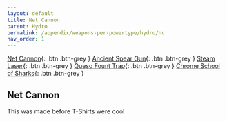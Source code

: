 ```yaml
---
layout: default
title: Net Cannon
parent: Hydro
permalink: /appendix/weapons-per-powertype/hydro/nc
nav_order: 1
---
```

<span class="fs-1">[Net Cannon](/appendix/weapons-per-powertype/hydro/nc){: .btn .btn-grey } </span><span class="fs-1">[Ancient Spear Gun](/appendix/weapons-per-powertype/hydro/asg){: .btn .btn-grey } </span><span class="fs-1"> [Steam Laser](/appendix/weapons-per-powertype/hydro/slmk){: .btn .btn-grey } </span><span class="fs-1"> [Queso Fount Trap](/appendix/weapons-per-powertype/hydro/qft){: .btn .btn-grey } </span><span class="fs-1"> [Chrome School of Sharks](/appendix/weapons-per-powertype/hydro/csos){: .btn .btn-grey } </span>

## Net Cannon
This was made before T-Shirts were cool